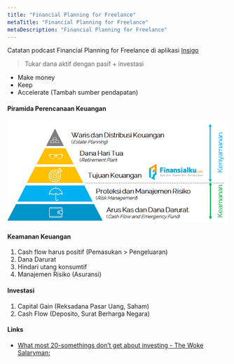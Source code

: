 ```yaml
---
title: "Financial Planning for Freelance"
metaTitle: "Financial Planning for Freelance"
metaDescription: "Financial Planning for Freelance"
---
```


Catatan podcast Financial Planning for Freelance di aplikasi [Insigo](https://play.google.com/store/apps/details?id=id.co.inspigo.android.production)

> Tukar dana aktif dengan pasif + investasi

- Make money
- Keep
- Accelerate (Tambah sumber pendapatan)

#### Piramida Perencanaan Keuangan

![piramida-perencanaan-keuangan-finansialku](../images/piramida-perencanaan-keuangan-finansialku.jpg)

#### Keamanan Keuangan

1. Cash flow harus positif (Pemasukan > Pengeluaran)
2. Dana Darurat
3. Hindari utang konsumtif
4. Manajemen Risiko (Asuransi)

#### Investasi

1. Capital Gain (Reksadana Pasar Uang, Saham)
2. Cash Flow (Deposito, Surat Berharga Negara)

#### Links

- [What most 20-somethings don’t get about investing - The Woke Salaryman:](https://thewokesalaryman.com/2019/07/13/what-most-20-somethings-dont-get-about-investing/)
